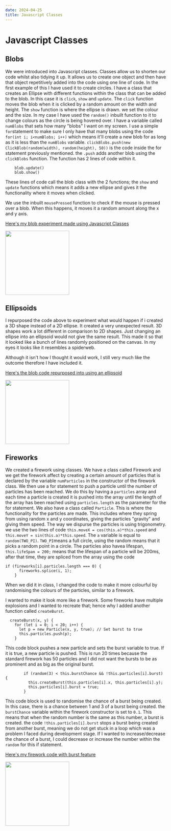 ```yaml
---
date: 2024-04-25
title: Javascript Classes
---
```


# Javascript Classes

## Blobs

We were introduced into Javascript classes. Classes allow us to shorten our code whilst also tidying it up. It allows us to create one object and then have that object repetitively added into
the code using one line of code. In the first example of this I have used it to create circles. I have a class that creates an Ellipse with different functions within the class that can be
added to the blob. In this case it is `click`, `show` and `update`. The `click` function moves the blob when it is clicked by a random amount on the width and height. The `show` function is 
where the ellipse is drawn. we set the colour and the size. In my case I have used the `random()` inbuilt function to it to change colours as the circle is being hovered over. I have a variable
called `numBlobs` that sets how many "blobs" I want on my screen. I use a simple `for`statement to make sure I only have that many blobs using the code `for(int i; i<numBlobs; i++)` which means
it'll create a new blob for as long as it is less than the `numBlobs` variable.
`clickBlobs.push(new ClickBlob(random(width), random(height), 50))` is the code inside the for statement previously mentioned. the `.push` adds another blob using the `clickBlobs` function.
The function has 2 lines of code within it. 
```
    blob.update()
    blob.show()
```
These lines of code call the blob class with the 2 functions; the `show` and `update` functions which means it adds a new ellipse and gives it the functionality where it moves when clicked.

We use the inbuilt `mousePressed` function to check if the mouse is pressed over a blob. When this happens, it moves it a random amount along the x and y axis. 

[Here's my blob experiment made using Javascript Classes](/my-blog/Code-Experiments/Blobs/index.html)

<img src="/my-blog/Images/blobs.png" width ="200">

## Ellipsoids

I repurposed the code above to experiment what would happen if i created a 3D shape instead of a 2D ellipse. It created a very unexpected result. 3D shapes work a lot different in comparison to
2D shapes. Just changing an ellipse into an ellipsoid would not give the same result. This made it so that it looked like a bunch of lines randomly positioned on the canvas. In my eyes it looks
like it resembles a spiderweb.

Although it isn't how I thought it would work, I still very much like the outcome therefore I have included it. 

[Here's the blob code repurposed into using an ellipsoid](/my-blog/Code-Experiments/Ellipsoid-Java/index.html)

<img src="/my-blog/Images/Ellipsoid-Javascript.png" width ="200">

## Fireworks

We created a firework using classes. We have a class called Firework and we get the firework affect by creating a certain amount of particles that is declared by the variable `numParticles`
in the constructor of the firework class. We then use a for statement to push a particle until the number of particles has been reached. We do this by having a `particles` array and each time
a particle is created it is pushed into the array until the length of the array has been reached using `particles.length` as the parameter for the for statement. 
We also have a class called `Particle`. This is where the functionality for the particles are made. This includes where they spring from using random x and y coordinates, giving the particles
"gravity" and giving them speed. The way we dispurse the particles is using trigonometry. we use the two lines of code `this.moveX = cos(this.a)*this.speed` and 
`this.moveY = sin(this.a)*this.speed`. The `a` variable is equal to `random(TWO_PI)`. `TWO_PI`means a full circle, using the random means that it picks a random point in a circle. The particles 
also havea lifespan, `this.lifeSpan = 200;` means that the lifespan of a particle will be 200ms, after that time, they are spliced from the array using the code 
```
if (fireworks[i].particles.length === 0) {
      fireworks.splice(i, 1);
    }
```
When we did it in class, I changed the code to make it more colourful by randomising the colours of the particles, similar to a firework.

I wanted to make it look more like a firework. Some fireworks have multiple explosions and I wanted to recreate that; hence why I added another function called `createBurst`. 
```
  createBurst(x, y) {
    for (let i = 0; i < 20; i++) {
      let p = new Particle(x, y, true); // Set burst to true
      this.particles.push(p);
    }
```
This code block pushes a new particle and sets the burst variable to true. If it is true, a new particle is pushed. This is run 20 times because the standard firework has 50 particles and I did
not want the bursts to be as prominent and as big as the original burst. 
```
        if (random(3) < this.burstChance && !this.particles[i].burst) {
          this.createBurst(this.particles[i].x, this.particles[i].y);
          this.particles[i].burst = true;
        }
```
This code block is used to randomise the chance of a burst being created. In this case, there is a chance between 1 and 3 of a burst being created. the `burstChance` variable within the firework
constructor is set to `0.1`. This means that when the random number is the same as this number, a burst is created. the code `!this.particles[i].burst` stops a burst being created from another
burst, meaning we do not get stuck in a loop which was a problem I faced during development stage. If I wanted to increase/decrease the chance of a burst, I could decrease or increase the 
number within the `random` for this if statement.

[Here's my firework code with burst feature](/my-blog/Code-Experiments/Firework-Burst/index.html)

<img src="/my-blog/Images/Firework.png" width ="200">
